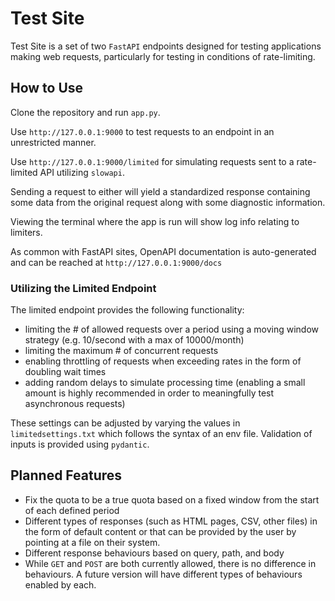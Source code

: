 # Test Site

Test Site is a set of two ```FastAPI``` endpoints designed for testing applications making web requests, particularly for testing in conditions of rate-limiting. 


## How to Use

Clone the repository and run ```app.py```.

Use ```http://127.0.0.1:9000``` to test requests to an endpoint in an unrestricted manner.

Use ```http://127.0.0.1:9000/limited``` for simulating requests sent to a rate-limited API utilizing ```slowapi```.

Sending a request to either will yield a standardized response containing some data from the original request along with some diagnostic information.

Viewing the terminal where the app is run will show log info relating to limiters.

As common with FastAPI sites, OpenAPI documentation is auto-generated and can be reached at ```http://127.0.0.1:9000/docs``` 


### Utilizing the Limited Endpoint

The limited endpoint provides the following functionality:
- limiting the # of allowed requests over a period using a moving window strategy (e.g. 10/second with a max of 10000/month)    
- limiting the maximum # of concurrent requests
- enabling throttling of requests when exceeding rates in the form of doubling wait times
- adding random delays to simulate processing time (enabling a small amount is highly recommended in order to meaningfully test asynchronous requests)

These settings can be adjusted by varying the values in ```limitedsettings.txt``` which follows the syntax of an env file. Validation of inputs is provided using ```pydantic```.


## Planned Features

- Fix the quota to be a true quota based on a fixed window from the start of each defined period
- Different types of responses (such as HTML pages, CSV, other files) in the form of default content or that can be provided by the user by pointing at a file on their system.
- Different response behaviours based on query, path, and body
- While ```GET``` and ```POST``` are both currently allowed, there is no difference in behaviours. A future version will have different types of behaviours enabled by each.
